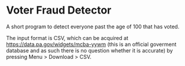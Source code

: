 # Voter Fraud Detector

A short program to detect everyone past the age of 100 that has voted.

The input format is CSV, which can be acquired at https://data.pa.gov/widgets/mcba-yywm (this is an official goverment database and as such there is no question whether it is accurate) by pressing Menu > Download > CSV.
